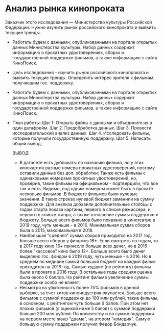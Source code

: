 # Анализ рынка кинопроката
Заказчик этого исследования — Министерство культуры Российской Федерации. Нужно изучить рынок российского кинопроката и выявить текущие тренды.  

- Работать будем с данными, опубликованными на портале открытых данных Министерства культуры. Набор данных содержит информацию о прокатных удостоверениях, сборах и государственной поддержке фильмов, а также информацию с сайта КиноПоиск. 

- Цель исследования - изучить рынок российского кинопроката и выявить текущие тренды. Определить интерес зрителя к фильмам, получившим гос. поддержку.

- Работать будем с данными, опубликованными на портале открытых данных Министерства культуры. Набор данных содержит информацию о прокатных удостоверениях, сборах и государственной поддержке фильмов, а также информацию с сайта КиноПоиск.

- План работы: Шаг 1. Открыть файлы с данными и объедините их в один датафрейм. Шаг 2. Предобработка данных. Шаг 3. Провести исследовательский анализ данных. Шаг 4. Исследовать фильмы, которые получили государственную поддержку. Шаг 5. Написать общий вывод.

  ВЫВОД

  - В датасете есть дубликаты по названию фильма, но у этих кинокартин разные номера прокатных удостоверений, поэтому оставили данные без доп. обработки; Также есть фильмы с одинаковыми номерами прокатных удостоверений, но, проверив, такие фильмы на официальном - подтвердили, что все так и есть. Видимо, под одним номером может быть в прокате несколько фильмов. В бюджете фильмов были нулевые значения. В таких строках нулевой бюджет заменили на сумму поддержки. Для анализа добавили дополнительные столбцы с годом старта показа картины, первого в списке режиссера, и первого в списке жанра, а также отношение суммы поддержки к бюджету. Больше всего фильмов было показано в кинотеатре в 2019 году, чуть меньше - в 2016. Минимальная сумма сборов была в 2015, максимальная в 2018.
  - Наибольшая "средняя" сумма сборов приходится на 2017 год. Больше всего сборов у фильмов 16+. Если смотреть по годам, то в 2017 году кино 16+ принесло больше всех денег, но в 2015 более "кассовое" кино было 12+. Больше всего было денег выделено гос. фондом в 2019 году, чуть меньше - в 2016. Но в среднем по медиане самый большой бюджет на каждый фильм приходится на 2018 год. Самые худшие (по рейтингу) фильмы были в прокате в 2016 году. В остальные годы средняя оценка была около 6 баллов. На рейтинг фильма увеличение суммы поддержки особо не влияет.
  - Несмотря на убыточность более 75% фильмов в данной выборке, за счет хитов киноиндустрия окупается. Больше всего фильмов с суммой поддержки до 100 млн рублей, такие фильмы, в основном, с рейтингом чуть больше 6 балов. При этом нет плохих фильмов (с оценкой ниже 5 балов) с суммой поддержки больше 200 млн рублей. По количеству и по сумме поддержки на первом месте жанр "драма", на втором "комедия". Самую большую сумму поддержки получил Федор Бондарчук.
